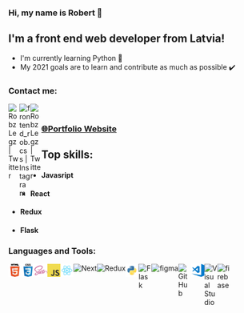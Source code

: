 ### Hi, my name is Robert 👋

## I'm a front end web developer from Latvia!

- I'm currently learning Python 🐍
- My 2021 goals are to learn and contribute as much as possible ✔️

### Contact me:

[<img align="left" alt="RobzLegz | Twitter" width="22px" src="https://image.flaticon.com/icons/png/512/174/174857.png" />][linkedin]
[<img align="left" alt="frontend_rob.css | Instagram" width="22px" src="https://i.pinimg.com/originals/34/ad/a1/34ada1638ef7bef370e593e45e2cd29a.png" />][instagram]
[<img align="left" alt="RobzLegz | Twitter" width="22px" src="https://icon-library.com/images/twitter-svg-icon/twitter-svg-icon-28.jpg" />][twitter]


<br />

[<h3 text-decoration="none">🌐Portfolio Website</h3>][portfolio]

## Top skills:
<ul>
<li><h4>Javasript</h4></li>
<li><h4>React</h4></li>
<li><h4>Redux</h4></li>
<li><h4>Flask</h4></li>
</ul>


### Languages and Tools:


[<img align="left" alt="HTML5" width="26px" src="https://raw.githubusercontent.com/github/explore/80688e429a7d4ef2fca1e82350fe8e3517d3494d/topics/html/html.png" />][instagram]
[<img align="left" alt="CSS3" width="26px" src="https://raw.githubusercontent.com/github/explore/80688e429a7d4ef2fca1e82350fe8e3517d3494d/topics/css/css.png" />][instagram]
[<img align="left" alt="Sass" width="26px" src="https://raw.githubusercontent.com/github/explore/80688e429a7d4ef2fca1e82350fe8e3517d3494d/topics/sass/sass.png" />][instagram]
[<img align="left" alt="JavaScript" width="26px" src="https://raw.githubusercontent.com/github/explore/80688e429a7d4ef2fca1e82350fe8e3517d3494d/topics/javascript/javascript.png" />][instagram]
[<img align="left" alt="React" width="26px" src="https://raw.githubusercontent.com/github/explore/80688e429a7d4ef2fca1e82350fe8e3517d3494d/topics/react/react.png" />][react]
[<img align="left" alt="Next" height="26px" src="https://seeklogo.com/images/N/next-js-logo-7929BCD36F-seeklogo.com.png" />][instagram]
[<img align="left" alt="Redux" height="26px" src="https://2.bp.blogspot.com/-_q-IALzelkI/WLW6yJ9c11I/AAAAAAAAAb4/-HA-24ZeSMwORG3OPapbxDFSqOMAbB_nACLcB/s400/logo.png" />][instagram]
[<img align="left" alt="Python" width="26px" src="https://raw.githubusercontent.com/github/explore/80688e429a7d4ef2fca1e82350fe8e3517d3494d/topics/python/python.png" />][instagram]
[<img align="left" alt="Flask" width="26px" src="https://www.itechart.com/media/images/icon_page_python-09.original.png" />][instagram]
[<img align="left" alt="figma" height="26px" src="https://seeklogo.com/images/F/figma-logo-E4E21D3AEA-seeklogo.com.png"/>][instagram]
[<img align="left" alt="GitHub" width="26px" src="https://upload.wikimedia.org/wikipedia/commons/thumb/3/3f/Git_icon.svg/1024px-Git_icon.svg.png" />][github]
[<img align="left" alt="Visual Studio Code" width="26px" src="https://raw.githubusercontent.com/github/explore/80688e429a7d4ef2fca1e82350fe8e3517d3494d/topics/visual-studio-code/visual-studio-code.png" />][instagram]
[<img align="left" alt="Visual Studio" width="26px" src="https://upload.wikimedia.org/wikipedia/commons/thumb/5/59/Visual_Studio_Icon_2019.svg/1200px-Visual_Studio_Icon_2019.svg.png" />][instagram]
<img align="left" alt="firebase" width="26px" src="https://img.icons8.com/color/452/firebase.png"/>

<br />
<br />

[github]: https://github.com/RobzLegz
[youtube]: https://www.youtube.com/channel/UClylM3NxOVUwd3LokzTzBFw
[instagram]: https://www.instagram.com/robzlegz/
[twitter]: https://twitter.com/RobzLegz
[react]: https://www.youtube.com/watch?v=zEGRFLCiWHY&list=PLy6hXK8bGyoJYQlFYsn-Aka3Fp-zqwxUS
[portfolio]: https://robdeveloperportfolio.herokuapp.com/
[Todo app with database]: https://python-flask-todo-app.herokuapp.com/
[Aim trainer]: https://speed-aim-trainer.netlify.app
[Website for flowershop]: https://karkade.netlify.app
[linkedin]: https://www.linkedin.com/in/roberts-legzdi%C5%86%C5%A1-438254206/
[upwork]: https://www.upwork.com/freelancers/~013cb2b6d9115efcfb
[fiverr]: https://www.fiverr.com/robertlegzdin
